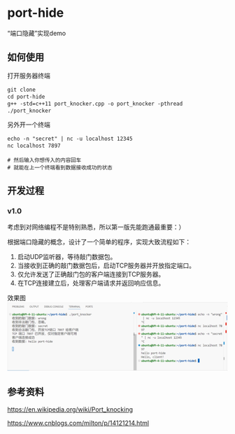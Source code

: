 # port-hide
“端口隐藏”实现demo

## 如何使用

打开服务器终端
```
git clone 
cd port-hide
g++ -std=c++11 port_knocker.cpp -o port_knocker -pthread
./port_knocker
```

另外开一个终端
```
echo -n "secret" | nc -u localhost 12345
nc localhost 7897

# 然后输入你想传入的内容回车
# 就能在上一个终端看到数据接收成功的状态
```

## 开发过程

### v1.0

考虑到对网络编程不是特别熟悉，所以第一版先能跑通最重要：）

根据端口隐藏的概念，设计了一个简单的程序，实现大致流程如下：
1. 启动UDP监听器，等待敲门数据包。
2. 当接收到正确的敲门数据包后，启动TCP服务器并开放指定端口。
3. 仅允许发送了正确敲门包的客户端连接到TCP服务器。
4. 在TCP连接建立后，处理客户端请求并返回响应信息。

效果图
![v1效果图](./img/runVersion1.png)

## 参考资料

https://en.wikipedia.org/wiki/Port_knocking

https://www.cnblogs.com/milton/p/14121214.html